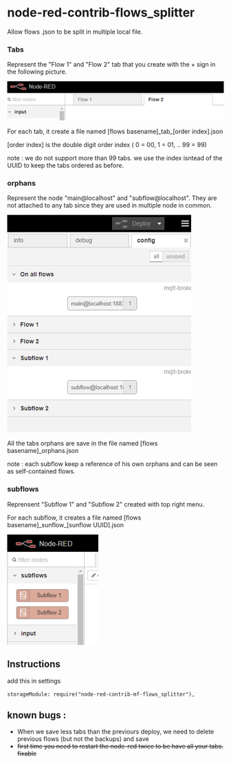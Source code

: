 # node-red-contrib-flows_splitter
Allow flows .json to be split in multiple local file.

### Tabs
Represent the "Flow 1" and "Flow 2" tab that you create with the + sign in the following picture.

![flow tabs](readme/tabs.PNG)

For each tab, it create a file named [flows basename]\_tab\_[order index].json

[order index] is the double digit order index ( 0 = 00, 1 = 01, .. 99 = 99)

note :  we do not support more than 99 tabs. we use the index isntead of the UUID to keep the tabs ordered as before.

### orphans
Represent the node "main@localhost" and "subflow@localhost". They are not attached to any tab since they are used in multiple node in common.

![flow tabs](readme/orphans.PNG)

All the tabs orphans are save in the file named [flows basename]_orphans.json

note : each subflow keep a reference of his own orphans and can be seen as self-contained flows.

### subflows
Reprensent "Subflow 1" and "Subflow 2" created with top right menu.

For each subflow, it creates a file named [flows basename]\_sunflow\_[sunflow UUID].json

![flow tabs](readme/subflows.PNG)

## Instructions
add this in settings
```
storageModule: require("node-red-contrib-mf-flows_splitter"), 
```

## known bugs :
* When we save less tabs than the previours deploy, we need to delete previous flows (but not the backups) and save 
* ~~first time you need to restart the node-red twice to be have all your tabs. fixable~~
